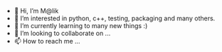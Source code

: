 - 👋 Hi, I’m M@lik
- 👀 I’m interested in python, c++, testing, packaging and many others.
- 🌱 I’m currently learning to many new things :)
- 💞️ I’m looking to collaborate on ...
- 📫 How to reach me ...

<!---
MalikMlitat/MalikMlitat is a ✨ special ✨ repository because its `README.md` (this file) appears on your GitHub profile.
You can click the Preview link to take a look at your changes.
--->
